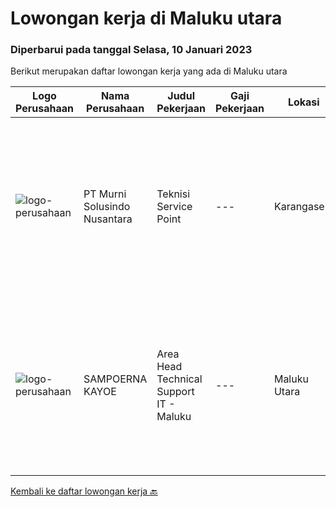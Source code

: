 
  # Lowongan kerja di Maluku utara

  ### Diperbarui pada tanggal Selasa, 10 Januari 2023

  Berikut merupakan daftar lowongan kerja yang ada di Maluku utara

  |Logo Perusahaan | Nama Perusahaan | Judul Pekerjaan | Gaji Pekerjaan | Lokasi | Deskripsi | Tanggal diunggah | Pranala |
  | -------------- | --------------- | --------------- | --------- | --------- | -------------- | ------- | ----------- |
  |![logo-perusahaan](https://image-service-cdn.seek.com.au/8b9d71fb6ac98baedac4bbcffd1f107000b99cbc/ee4dce1061f3f616224767ad58cb2fc751b8d2dc)|PT Murni Solusindo Nusantara|Teknisi Service Point|---|Karangasem|DESKRIPSI PEKERJAAN: Melakukan PM (Preventive Maintenance) dan CM (Corrective Maintenance) ke customer sesuai dengan SLA yang sudah ditetapkan....|Senin, 09 Januari 2023|https://www.jobstreet.co.id/id/job/teknisi-service-point-4173744?token=0~d6d62baa-4ff5-4b71-aedb-eccd984ab383&sectionRank=1&jobId=jobstreet-id-job-4173744|
|![logo-perusahaan](https://image-service-cdn.seek.com.au/626e62939ffee97fdd75cf76b1148134fb26d11f/ee4dce1061f3f616224767ad58cb2fc751b8d2dc)|SAMPOERNA KAYOE|Area Head Technical Support IT - Maluku|---|Maluku Utara|Responsibility : Installing and configuring computer hardware, software, systems, networks, printers, and scanners Installing and configuring computer...|Jumat, 23 Desember 2022|https://www.jobstreet.co.id/id/job/area-head-technical-support-it-maluku-4155589?token=0~d6d62baa-4ff5-4b71-aedb-eccd984ab383&sectionRank=2&jobId=jobstreet-id-job-4155589|


  [Kembali ke daftar lowongan kerja 🔙](../README.md#daftar-lowongan-kerja)
  